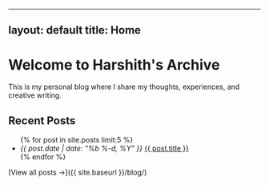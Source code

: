 
---
layout: default
title: Home
---

# Welcome to Harshith's Archive

This is my personal blog where I share my thoughts, experiences, and creative writing.

## Recent Posts

<ul class="blog-posts">
{% for post in site.posts limit:5 %}
<li>
    <span>
        <i>
            <time datetime="{{ post.date | date: '%Y-%m-%d' }}" pubdate="">
                {{ post.date | date: "%b %-d, %Y" }}
            </time>
        </i>
    </span>
    <a href="{{ site.baseurl }}{{ post.url }}">{{ post.title }}</a>
</li>
{% endfor %}
</ul>

[View all posts →]({{ site.baseurl }}/blog/)
